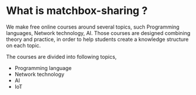 # What is matchbox-sharing ?

We make free online courses around several topics, such Programming languages, Network technology, AI. Those courses are designed combining theory and practice, in order to help students create a knowledge structure on each topic.

The courses are divided into following topics,

* Programming language
* Network technology
* AI
* IoT
